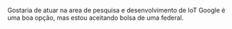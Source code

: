 Gostaria de atuar na area de pesquisa e desenvolvimento de IoT
Google é uma boa opção, mas estou aceitando bolsa de uma federal. 
